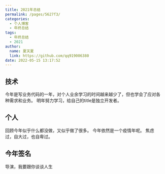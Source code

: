 ```yaml
---
title: 2021年总结
permalink: /pages/5627f3/
categories: 
  - 个人博客
  - 年终总结
tags: 
  - 年终总结
  - 2021
author: 
  name: 夏天夏
  link: https://github.com/qq919006380
date: 2022-05-15 13:17:52
---
```

## 技术
今年是写业务代码的一年，对个人业余学习的时间越来越少了，但也学会了应对各种需求和业务。
明年努力学习，给自己的title是独立开发者。

## 个人
回顾今年似乎什么都没做，又似乎做了很多。
今年依然是一个疫情年呢。
焦虑过，自大过，也自卑过。

## 今年签名
导演，我要跟你谈谈人生
